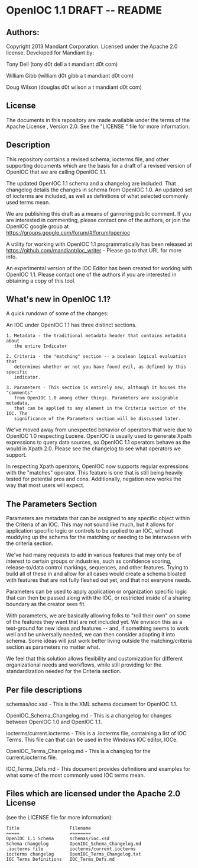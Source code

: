 # OpenIOC 1.1 DRAFT -- README

## Authors:

Copyright 2013 Mandiant Corporation.  Licensed under the Apache 2.0
license.  Developed for Mandiant by:

Tony Dell (tony d0t dell a t mandiant d0t com)

William Gibb (william d0t gibb a t mandiant d0t com)

Doug Wilson (douglas d0t wilson a t mandiant d0t com)

## License

The documents in this repository are made available under the terms of the
Apache License , Version 2.0. See the "LICENSE " file for more information.

## Description

This repository contains a revised schema, iocterms file, and other supporting
documents which are the basis for a draft of a revised version of OpenIOC that we are
calling OpenIOC 1.1.

The updated OpenIOC 1.1 schema and a changelog are included. That changelog
details the changes in schema from OpenIOC 1.0. An updated set of iocterms
are included, as well as definitions of what selected commonly used terms mean.

We are publishing this draft as a means of garnering public comment. If you are
interested in commenting, please contact one of the authors, or join the OpenIOC
google group at https://groups.google.com/forum/#!forum/openioc 

A utility for working with OpenIOC 1.1 programmatically has been released at
https://github.com/mandiant/ioc_writer - Please go to that URL for more info.

An experimental version of the IOC Editor has been created for working with
OpenIOC 1.1. Please contact one of the authors if you are interested in
obtaining a copy of this tool.

## What's new in OpenIOC 1.1?

A quick rundown of some of the changes:

An IOC under OpenIOC 1.1 has three distinct sections.

    1. Metadata - the traditional metadata header that contains metadata about
       the entire Indicator

    2. Criteria - the "matching" section -- a boolean logical evaluation that
       determines whether or not you have found evil, as defined by this specific 
       indicator.

    3. Parameters - This section is entirely new, although it houses the "comments"
       from OpenIOC 1.0 among other things. Parameters are assignable metadata,
       that can be applied to any element in the Criteria section of the IOC. The
       significance of the Parameters section will be discussed later.
    
We've moved away from unexpected behavior of operators that were due to OpenIOC 1.0
respecting Lucene. OpenIOC is usually used to generate Xpath expressions to query
data sources, so OpenIOC 1.1 operators behave as the would in Xpath 2.0. Please see the
changelog to see what operators we support.

In respecting Xpath operators, OpenIOC now supports regular expressions with the
"matches" operator. This feature is one that is still being heavily tested for
potential pros and cons. Additionally, negation now works the way that most users
will expect.

## The Parameters Section

Parameters are metadata that can be assigned to any specific object within the
Criteria of an IOC. This may not sound like much, but it allows for application
specific logic or controls to be applied to an IOC, without muddying up the schema for
the matching or needing to be interwoven with the criteria section.

We've had many requests to add in various features that may only be of interest to
certain groups or industries, such as confidence scoring, release-to/data control
markings, sequences, and other features. Trying to build all of these in and allow
for all cases would create a schema bloated with features that are not fully fleshed
out yet, and that not everyone needs.

Parameters can be used to apply application or organization specific logic that can
then be passed along with the IOC, or restricted inside of a sharing boundary as
the creator sees fit.

With parameters, we are basically allowing folks to "roll their own" on some of the
features they want that are not included yet. We envision this as a test-ground for
new ideas and features -- and, if something seems to work well and be universally
needed, we can then consider adopting it into schema. Some ideas will just work
better living outside the matching/criteria section as parameters no matter what.

We feel that this solution allows flexibility and customization for different
organizational needs and workflows, while still providing for the standardization
needed for the Criteria section.

## Per file descriptions

schemas/ioc.xsd - This is the XML schema document for OpenIOC 1.1.

OpenIOC_Schema_Changelog.md - This is a changelog for changes between
        OpenIOC 1.0 and OpenIOC 1.1.

iocterms/current.iocterms - This is a .iocterms file, containing a list of IOC
        Terms. This file can that can be used in the Windows IOC editor, IOCe.

OpenIOC_Terms_Changelog.md - This is a changlog for the current.iocterms file.

IOC_Terms_Defs.md - This document provides definitions and examples for what
        some of the most commonly used IOC terms mean.

## Files which are licensed under the Apache 2.0 License 

(see the LICENSE file for more information):

    Title                   Filename
    =====                   ========
    OpenIOC 1.1 Schema      schemas/ioc.xsd
    Schema changelog        OpenIOC_Schema_Changelog.md
    .iocterms file          iocterms/current.iocterms
    iocterms changelog      OpenIOC_Terms_Changelog.txt
    IOC Terms Definitions   IOC_Terms_Defs.md
